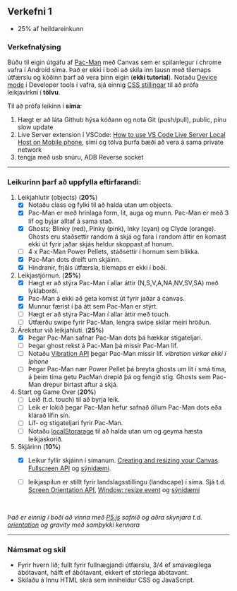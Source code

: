 ## Verkefni 1
- 25% af heildareinkunn

### Verkefnalýsing
Búðu til eigin útgáfu af [Pac-Man](https://en.wikipedia.org/wiki/Pac-Man) með Canvas sem er spilanlegur í chrome vafra í Android síma. Það er ekki í boði að skila inn lausn með tilemaps útfærslu og kóðinn þarf að vera þinn eigin (**ekki tutorial**). Notaðu [Device mode](https://developer.chrome.com/docs/devtools/device-mode/#type) í Developer tools í vafra, sjá einnig [CSS stillingar](https://youtu.be/D74Z_0I0CUk?t=286) til að prófa leikjavirkni í **tölvu**.<br>

Til að prófa leikinn í **síma**:
1. Hægt er að láta Github hýsa kóðann og nota Git (push/pull), public, pínu slow update   
1. Live Server extension í VSCode: [How to use VS Code Live Server Local Host on Mobile phone](https://medium.com/@pavankapoor31/how-to-use-vs-code-live-server-local-host-on-mobile-phone-8b38a62117d2), sími og tölva þurfa bæði að vera á sama private network
1. tengja með usb snúru, ADB Reverse socket  

---

### Leikurinn þarf að uppfylla eftirfarandi:

1. Leikjahlutir (objects) (**20%**)
   - [x] Notaðu class og fylki til að halda utan um objects.
   - [x] Pac-Man er með hrinlaga form, lit, auga og munn. Pac-Man er með 3 líf og byjar alltaf á sama stað. 
   - [x] Ghosts;  Blinky (red), Pinky (pink), Inky (cyan) og Clyde (orange). Ghosts eru staðsettir random á skjá og fara í random áttir en komast ekki út fyrir jaðar skjás heldur skoppast af honum. 
   - [ ] 4 x Pac-Man Power Pellets, staðsettir í hornum sem blikka. 
   - [x] Pac-Man dots dreift um skjáinn. 
   - [x] Hindranir, frjáls útfærsla, tilemaps er ekki í boði.
1. Leikjastjórnun. (**25%**)
   - [x] Hægt er að stýra Pac-Man í allar áttir (N,S,V,A,NA,NV,SV,SA) með lyklaborði. 
   - [x] Pac-Man á ekki að geta komist út fyrir jaðar á canvas. 
   - [x] Munnur færist í þá átt sem Pac-Man er stýrt. 
   - [ ] Hægt er að stýra Pac-Man í allar áttir með touch. 
   - [ ] Útfærðu swipe fyrir Pac-Man, lengra swipe skilar meiri hröðun. 
1. Árekstur við leikjahluti. (**25%**)
   - [x] Þegar Pac-Man safnar Pac-Man dots þá hækkar stigateljari.
   - [ ] Þegar ghost rekst á Pac-Man þá missir Pac-Man líf.
   - [ ] Notaðu [Vibration API](https://developer.mozilla.org/en-US/docs/Web/API/Vibration_API) þegar Pac-Man missir líf. _vibration virkar ekki í Iphone_
   - [ ] Þegar Pac-Man nær Power Pellet þá breyta ghosts um lit í smá tíma, á þeim tíma getu PacMan drepið þá og fengið stig. Ghosts sem Pac-Man drepur birtast aftur á skjá.
1. Start og Game Over (**20%**)
   - [ ] Leið (t.d. touch) til að byrja leik. 
   - [ ] Leik er lokið þegar Pac-Man hefur safnað öllum Pac-Man dots eða klárað lífin sín.  
   - [ ] Líf- og stigateljari fyrir Pac-Man. 
   - [ ] Notaðu [localStorarage](https://developer.mozilla.org/en-US/docs/Web/API/Web_Storage_API) til að halda utan um og geyma hæsta leikjaskorið.
1. Skjárinn (**10%**)
   - [x] Leikur fyllir skjáinn í símanum. [Creating and resizing your Canvas](https://youtu.be/EO6OkltgudE?list=PLpPnRKq7eNW3We9VdCfx9fprhqXHwTPXL&t=166). [Fullscreen API](https://developer.mozilla.org/en-US/docs/Web/API/Fullscreen_API) og [sýnidæmi](https://youtu.be/D74Z_0I0CUk?t=786). 
   - [ ] leikjaspilun er stillt fyrir landslagsstillingu (landscape) í síma. Sjá t.d. [Screen Orientation API](https://developer.mozilla.org/en-US/docs/Web/API/Screen_Orientation_API),  [Window: resize event](https://developer.mozilla.org/en-US/docs/Web/API/Window/resize_event) og [sýnidæmi](https://youtu.be/vxljFhP2krI?list=PLpPnRKq7eNW3We9VdCfx9fprhqXHwTPXL&t=1272)

 
 <br>
 
_Það er einnig í boði að vinna með [P5.js](https://p5js.org/) safnið og aðra skynjara t.d. [orientation](https://marmelab.com/blog/2020/02/05/getting-the-ball-rolling-with-devicemotion.html) og gravity með samþykki kennara_

---

### Námsmat og skil	

* Fyrir hvern lið; fullt fyrir fullnægjandi útfærslu, 3/4 ef smávægilega ábótavant, hálft ef ábótavant, ekkert ef stórlega ábótavant.
* Skilaðu á Innu HTML skrá sem inniheldur CSS og JavaScript.

 
